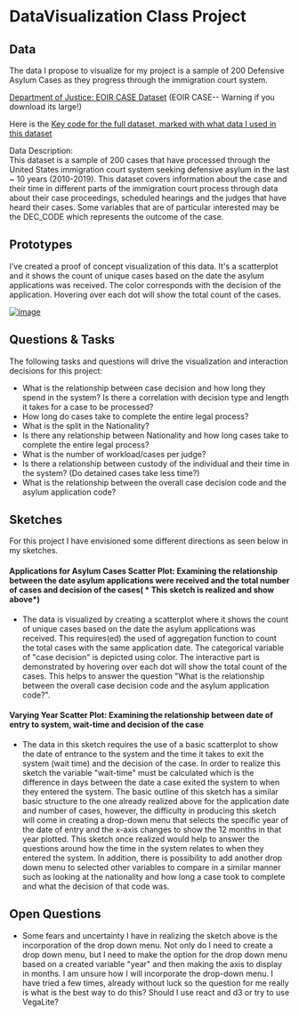 # DataVisualization Class Project

## Data

The data I propose to visualize for my project is a sample of 200 Defensive Asylum Cases as they progress through the immigration court system.	

[Department of Justice: EOIR CASE Dataset](https://www.justice.gov/eoir/foia-library-0) (EOIR CASE-- Warning if you download its large!)	

Here is the [Key code for the full dataset, marked with what data I used in this dataset](https://drive.google.com/file/d/19RFlM9sRa9uE3c7HBLK_lRiWs6eF9c7U/view?usp=sharing)	

Data Description:	
This dataset is a sample of 200 cases that have processed through the United States immigration court system seeking defensive asylum in the last ~ 10 years (2010-2019). This dataset covers information about the case and their time in different parts of the immigration court process through data about their case proceedings, scheduled hearings and the judges that have heard their cases. Some variables that are of particular interested may be the DEC_CODE which represents the outcome of the case. 	

## Prototypes

I’ve created a proof of concept visualization of this data. It's a scatterplot and it shows the count of unique cases based on the date the asylum applications was received. The color corresponds with the decision of the application. Hovering over each dot will show the total count of the cases. 

[![image](https://user-images.githubusercontent.com/12132049/94341688-5c50b280-ffd9-11ea-8ab6-680e1043de53.png)
](https://vizhub.com/trueicesk8ter/98b317412ae745c1b19209fdd5c254bc?file=README.md)


## Questions & Tasks

The following tasks and questions will drive the visualization and interaction decisions for this project:

 * What is the relationship between case decision and how long they spend in the system? Is there a correlation with decision type and length it takes for a case to be processed?
 * How long do cases take to complete the entire legal process?
 * What is the split in the Nationality?
 * Is there any relationship between Nationality and how long cases take to complete the entire legal process?
 * What is the number of workload/cases per judge?	
 * Is there a relationship between custody of the individual and their time in the system? (Do detained cases take less time?)
 * What is the relationship between the overall case decision code and the asylum application code?

## Sketches
For this project I have envisioned some different directions as seen below in my sketches.

#### Applications for Asylum Cases Scatter Plot: Examining the relationship between the date asylum applications were received and the total number of cases and decision of the cases( * This sketch is realized and show above*)
  * The data is visualized by creating a scatterplot where it shows the count of unique cases based on the date the asylum applications was received. This requires(ed) the used of aggregation function to count the total cases with the same application date. The categorical variable of "case decision" is depicted using color. The interactive part is demonstrated by hovering over each dot will show the total count of the cases. This helps to answer the question "What is the relationship between the overall case decision code and the asylum application code?".

#### Varying Year Scatter Plot: Examining the relationship between date of entry to system, wait-time and decision of the case
  * The data in this sketch requires the use of a basic scatterplot to show the date of entrance to the system and the time it takes to exit the system (wait time) and the decision of the case. In order to realize this sketch the variable "wait-time" must be calculated which is the difference in days between the date a case exited the system to when they entered the system. The basic outline of this sketch has a similar basic structure to the one already realized above for the application date and number of cases, however, the difficulty in producing this sketch will come in creating a drop-down menu that selects the specific year of the date of entry and the x-axis changes to show the 12 months in that year plotted. This sketch once realized would help to answer the questions around how the time in the system relates to when they entered the system. In addition, there is possibility to add another drop down menu to selected other variables to compare in a similar manner such as looking at the nationality and how long a case took to complete and what the decision of that code was. 


## Open Questions

  * Some fears and uncertainty I have in realizing the sketch above is the incorporation of the drop down menu. Not only do I need to create a drop down menu, but I need to make the option for the drop down menu based on a created variable "year" and then making the axis to display in months. I am unsure how I will incorporate the drop-down menu. I have tried a few times, already without luck so the question for me really is what is the best way to do this? Should I use react and d3 or try to use VegaLite?

